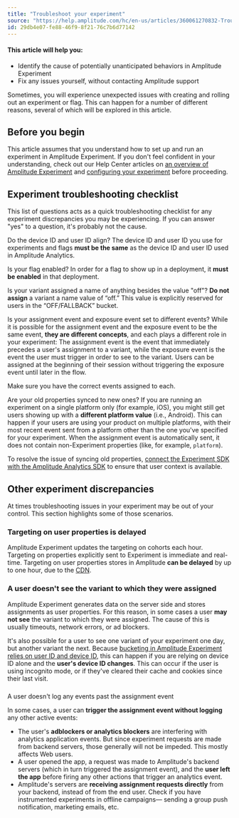 ```yaml
---
title: "Troubleshoot your experiment"
source: "https://help.amplitude.com/hc/en-us/articles/360061270832-Troubleshoot-your-experiment"
id: 29db4e07-fe88-46f9-8f21-76c7b6d77142
---
```


#### This article will help you:

* Identify the cause of potentially unanticipated behaviors in Amplitude Experiment
* Fix any issues yourself, without contacting Amplitude support

Sometimes, you will experience unexpected issues with creating and rolling out an experiment or flag. This can happen for a number of different reasons, several of which will be explored in this article.

## Before you begin

This article assumes that you understand how to set up and run an experiment in Amplitude Experiment. If you don't feel confident in your understanding, check out our Help Center articles on [an overview of Amplitude Experiment](/experiment/overview) and [configuring your experiment](/experiment/workflow/configure) before proceeding.

## Experiment troubleshooting checklist

This list of questions acts as a quick troubleshooting checklist for any experiment discrepancies you may be experiencing. If you can answer "yes" to a question, it's probably not the cause.

Do the device ID and user ID align?
The device ID and user ID you use for experiments and flags **must be the same** as the device ID and user ID used in Amplitude Analytics.

Is your flag enabled?
In order for a flag to show up in a deployment, it **must be enabled** in that deployment.

Is your variant assigned a name of anything besides the value "off"?
**Do not assign** a variant a name value of “off.” This value is explicitly reserved for users in the “OFF/FALLBACK” bucket.

Is your assignment event and exposure event set to different events?
While it is possible for the assignment event and the exposure event to be the same event, **they are different concepts**, and each plays a different role in your experiment: The assignment event is the event that immediately precedes a user's assignment to a variant, while the exposure event is the event the user must trigger in order to see to the variant. Users can be assigned at the beginning of their session without triggering the exposure event until later in the flow. 

Make sure you have the correct events assigned to each.

Are your old properties synced to new ones?
If you are running an experiment on a single platform only (for example, iOS), you might still get users showing up with a **different platform value** (i.e., Android). This can happen if your users are using your product on multiple platforms, with their most recent event sent from a platform other than the one you've specified for your experiment. When the assignment event is automatically sent, it does not contain non-Experiment properties (like, for example, `platform`).   

To resolve the issue of syncing old properties, [connect the Experiment SDK with the Amplitude Analytics SDK](https://amplitude-lab.readme.io/docs/ios-sdk#connecting-to-the-amplitude-analytics-sdk) to ensure that user context is available. 

## Other experiment discrepancies

At times troubleshooting issues in your experiment may be out of your control. This section highlights some of those scenarios.

### Targeting on user properties is delayed

Amplitude Experiment updates the targeting on cohorts each hour. Targeting on properties explicitly sent to Experiment is immediate and real-time. Targeting on user properties stores in Amplitude **can be delayed** by up to one hour, due to the [CDN](/experiment/under-the-hood/experiment-performance-scaling).

### A user doesn't see the variant to which they were assigned

Amplitude Experiment generates data on the server side and stores assignments as user properties. For this reason, in some cases a user **may not see** the variant to which they were assigned. The cause of this is usually timeouts, network errors, or ad blockers.

It's also possible for a user to see one variant of your experiment one day, but another variant the next. Because [bucketing in Amplitude Experiment relies on user ID and device ID](https://www.docs.developers.amplitude.com/experiment/guides/troubleshooting/variant-jumping/), this can happen if you are relying on device ID alone and the **user's device ID changes**. This can occur if the user is using incognito mode, or if they've cleared their cache and cookies since their last visit.

### 
A user doesn't log any events past the assignment event

In some cases, a user can **trigger the assignment event without logging** any other active events: 

* The user's **adblockers or analytics blockers** are interfering with analytics application events. But since experiment requests are made from backend servers, those generally will not be impeded. This mostly affects Web users.
* A user opened the app, a request was made to Amplitude's backend servers (which in turn triggered the assignment event), and the **user left the app** before firing any other actions that trigger an analytics event.
* Amplitude's servers are **receiving assignment requests directly** from your backend, instead of from the end user. Check if you have instrumented experiments in offline campaigns— sending a group push notification, marketing emails, etc.
